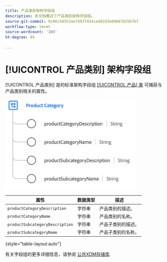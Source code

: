 ```yaml
---
title: 产品类别架构字段组
description: 本文档概述了产品类别架构字段组。
source-git-commit: 9c06c58553aef4937454ced82d3e89867b5567b7
workflow-type: tm+mt
source-wordcount: '103'
ht-degree: 8%

---
```



# [!UICONTROL 产品类别] 架构字段组

[!UICONTROL 产品类别] 是的标准架构字段组 [[!UICONTROL 产品] 类](../../classes/product.md) 可捕获与产品类别相关的属性。

![](../../images/field-groups/product/product-category.png)

| 属性 | 数据类型 | 描述 |
| --- | --- | --- |
| `productCategoryDescription` | 字符串 | 产品类别的描述。 |
| `productCategoryName` | 字符串 | 产品类别的名称。 |
| `productSubcategoryDescription` | 字符串 | 产品子类别的描述。 |
| `productSubcategoryName` | 字符串 | 产品子类别的名称。 |

{style=&quot;table-layout:auto&quot;}

有关字段组的更多详细信息，请参阅 [公共XDM存储库](https://github.com/adobe/xdm/blob/master/docs/reference/fieldgroups/product/product-category.schema.json).
